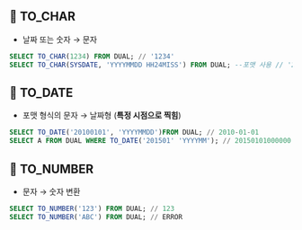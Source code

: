 ## 🌈 TO_CHAR
- 날짜 또는 숫자 → 문자
```sql
SELECT TO_CHAR(1234) FROM DUAL; // '1234'
SELECT TO_CHAR(SYSDATE, 'YYYYMMDD HH24MISS') FROM DUAL; --포맷 사용 // '20230830 223321'
```

## 🌈 TO_DATE
- 포맷 형식의 문자 → 날짜형 (**특정 시점으로 찍힘**)
```sql
SELECT TO_DATE('20100101', 'YYYYMMDD')FROM DUAL; // 2010-01-01
SELECT A FROM DUAL WHERE TO_DATE('201501' 'YYYYMM'); // 20150101000000
```

## 🌈 TO_NUMBER
- 문자 → 숫자 변환
```sql
SELECT TO_NUMBER('123') FROM DUAL; // 123
SELECT TO_NUMBER('ABC') FROM DUAL; // ERROR
```